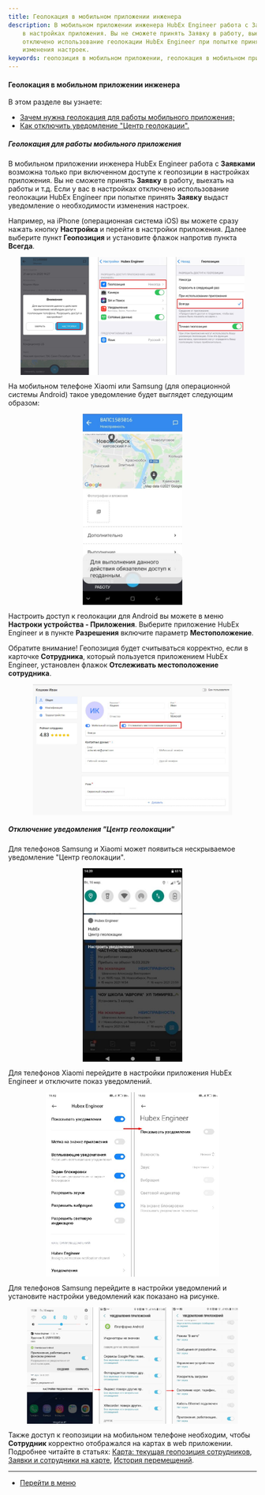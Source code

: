 ```yaml
---
title: Геолокация в мобильном приложении инженера
description: В мобильном приложении инженера HubEx Engineer работа с Заявками возможна только при включенном доступе к геопозиции
    в настройках приложения. Вы не сможете принять Заявку в работу, выехать на работы и т.д. Если у вас в настройках
    отключено использование геолокации HubEx Engineer при попытке принять Заявку выдаст уведомление о необходимости
    изменения настроек.
keywords: геопозиция в мобильном приложении, геолокация в мобильном приложении, центр геолокации, мобильное приложение инженера, hubex, хабекс, хубекс, хабикс
---
```


#### Геолокация в мобильном приложении инженера
В этом разделе вы узнаете:
<html>
<meta charset="utf-8">
<ul>
    <li><a href="#geoinmob">Зачем нужна геолокация для работы мобильного приложения;</a></li>
    <li><a href="#notification">Как отключить уведомление "Центр геолокации".</a></li>
</ul>
</html>

<body>
<h5 id="geoinmob">Геолокация для работы мобильного приложения</h5>
<p>В мобильном приложении инженера HubEx Engineer работа с <strong>Заявками</strong> возможна только при включенном доступе к геопозиции
    в настройках приложения. Вы не сможете принять <strong>Заявку</strong> в работу, выехать на работы и т.д. Если у вас в настройках
    отключено использование геолокации HubEx Engineer при попытке принять <strong>Заявку</strong> выдаст уведомление о необходимости
    изменения настроек. </p>
<p>Например, на iPhone (операционная система iOS) вы можете сразу нажать кнопку <strong>Настройка</strong> и перейти в настройки
    приложения. Далее выберите пункт
    <strong>Геопозиция</strong> и установите флажок напротив пункта <strong>Всегда</strong>.</p>
<div>
    <img style="margin: 0 auto; display: block; max-width: 90%;"
         src="/attachments/images/FAQ/USER/GEOinMob/IphoneGEO.jpg"/>
</div>

<p>На мобильном телефоне Xiaomi или Samsung (для операционной системы Android) такое уведомление будет выглядет
    следующим образом:</p>
<div>
    <img style="margin: 0 auto; display: block; max-width: 40%;"
         src="/attachments/images/FAQ/USER/GEOinMob/Samsung.jpg"/>
</div>
<p>Настроить доступ к геолокации для Android вы можете в меню <strong>Настроки устройства - Приложения</strong>. Выберите приложение
    HubEx Engineer и в пункте <strong>Разрешения</strong> включите параметр <strong>Местоположение</strong>.</p>
<p>Обратите внимание! Геопозиция будет считываться корректно, если в карточке <strong>Сотрудника</strong>, который пользуется приложением
    HubEx Engineer, установлен флажок <strong>Отслеживать местоположение сотрудника</strong>.</p>
<div>
    <img style="margin: 0 auto; display: block; max-width: 80%;"
         src="/attachments/images/FAQ/USER/GEOinMob/User.jpg"/>
</div>
<h5 id="notification">Отключение уведомления "Центр геолокации"</h5>
<p>Для телефонов Samsung и Xiaomi может появиться нескрываемое уведомление "Центр геолокации".</p>
<div>
    <img style="margin: 0 auto; display: block; max-width: 40%;"
         src="/attachments/images/FAQ/USER/GEOinMob/NotCenter.jpg"/>
</div>
<p>Для телефонов Xiaomi перейдите в настройки приложения HubEx Engineer и отключите показ уведомлений.</p>
<div>
    <img style="margin: 0 auto; display: block; max-width: 70%;"
         src="/attachments/images/FAQ/USER/GEOinMob/SetXiaomi.jpg"/>
</div>
<p>Для телефонов Samsung перейдите в настройки уведомлений и установите настройки уведомлений как показано на рисунке.</p>
<div>
    <img style="margin: 0 auto; display: block; max-width: 85%;"
         src="/attachments/images/FAQ/USER/GEOinMob/SetSamsung.jpg"/>
</div>

<p>Также доступ к геопозиции на мобильном телефоне необходим, чтобы <strong>Сотрудник</strong> корректно отображался на картах в web приложении. Подробнее читайте в статьях: <a href="https://wiki.hubex.ru/docs/FAQ/RU/user/GeoPosition.html">Карта: текущая геопозиция сотрудников</a>, <a href="https://wiki.hubex.ru/docs/FAQ/RU/user/TicketsOnMap.html">Заявки
            и сотрудники на карте</a>, <a href="https://wiki.hubex.ru/docs/FAQ/RU/user/Geotracking.html">История перемещений</a>.</p>
</body>

____
- [Перейти в меню](http://wiki.hubex.ru)
